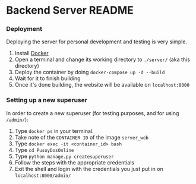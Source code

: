 # Backend Server README

### Deployment

Deploying the server for personal development and testing is very simple.

1. Install [Docker](https://www.docker.com/)
2. Open a terminal and change its working directory to `./server/` (aka this directory)
3. Deploy the container by doing `docker-compose up -d --build`
4. Wait for it to finish building
5. Once it's done building, the website will be available on `localhost:8000`

### Setting up a new superuser

In order to create a new superuser (for testing purposes, and for using `/admin/`):

1. Type `docker ps` in your terminal.
2. Take note of the `CONTAINER ID` of the image `server_web`
3. Type `docker exec -it <container_id> bash`
4. Type `cd PusoyDosOnline`
5. Type `python manage.py createsuperuser`
6. Follow the steps with the appropriate credentials
7. Exit the shell and login with the credentials you just put in on `localhost:8000/admin/`
